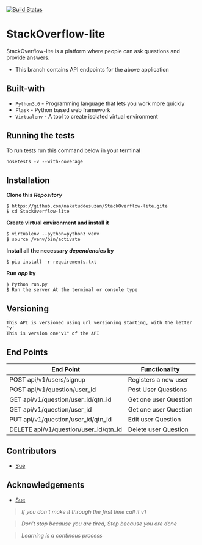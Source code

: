 [![Build Status](https://travis-ci.org/nakatuddesuzan/StackOverflow-lite.svg?branch=challenge-two)](https://travis-ci.org/nakatuddesuzan/StackOverflow-lite)

# StackOverflow-lite
StackOverflow-lite is a platform where people can ask questions and provide answers.

- This branch contains API endpoints for the above application

## Built-with
- `Python3.6` - Programming language that lets you work more quickly
- `Flask` - Python based web framework
- `Virtualenv` - A tool to create isolated virtual environment

## Running the tests
To run tests run this command below in your terminal

```
nosetests -v --with-coverage
```

## Installation
**Clone this _Repository_**
```
$ https://github.com/nakatuddesuzan/StackOverflow-lite.gite
$ cd StackOverflow-lite
```
**Create virtual environment and install it**
```
$ virtualenv --python=python3 venv
$ source /venv/bin/activate
```
**Install all the necessary _dependencies_ by**
```
$ pip install -r requirements.txt
```
**Run _app_ by**
```
$ Python run.py
$ Run the server At the terminal or console type
```
## Versioning
```
This API is versioned using url versioning starting, with the letter 'v'
This is version one"v1" of the API
```
## End Points
|           End Point                      |            Functionality                   |
|   -------------------------------------- | -----------------------------------------  |
|     POST   api/v1/users/signup           |             Registers a new user           |
|     POST api/v1/question/user_id         |             Post User Questions            |
|     GET  api/v1/question/user_id/qtn_id  |             Get one user Question          |
|     GET  api/v1/question/user_id         |             Get one user Question          |
|     PUT api/v1/question/user_id/qtn_id   |             Edit user Question             |
|    DELETE api/v1/question/user_id/qtn_id |             Delete user Question           |

## Contributors
- [Sue](https://github.com/nakatuddesuzan)

## Acknowledgements
- [Sue](https://github.com/nakatuddesuzan)

> *If you don't make it through the first time call it v1*

> *Don't stop because you are tired, Stop because you are done*

> *Learning is a continous process*
